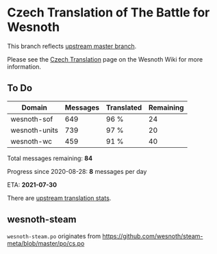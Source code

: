 # Czech Translation of The Battle for Wesnoth

This branch reflects [upstream master branch](https://github.com/wesnoth/wesnoth/tree/master).

Please see the [Czech Translation](https://wiki.wesnoth.org/CzechTranslation) page on the Wesnoth Wiki for more information.

## To Do

Domain | Messages | Translated | Remaining
------ | -------- | ---------- | ---------
wesnoth-sof | 649 | 96 % | 24
wesnoth-units | 739 | 97 % | 20
wesnoth-wc | 459 | 91 % | 40

Total messages remaining: **84**

Progress since 2020-08-28: **8** messages per day

ETA: **2021-07-30**

There are [upstream translation stats](https://www.wesnoth.org/gettext/?view=langs&version=master&lang=cs).

## wesnoth-steam
`wesnoth-steam.po` originates from https://github.com/wesnoth/steam-meta/blob/master/po/cs.po
